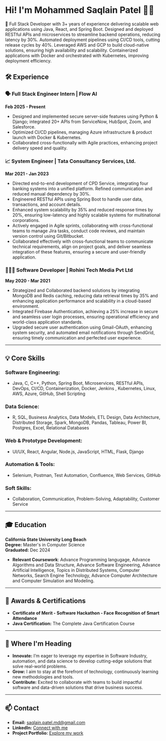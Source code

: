 # Hi! I'm Mohammed Saqlain Patel 👋🏻

🎯 Full Stack Developer with 3+ years of experience delivering scalable web applications using Java, React, and Spring Boot. Designed and deployed RESTful APIs and microservices to streamline backend operations, reducing latency by 30%. Automated deployment pipelines using CI/CD tools, cutting release cycles by 40%. Leveraged AWS and GCP to build cloud-native solutions, ensuring high availability and scalability. Containerized applications with Docker and orchestrated with Kubernetes, improving deployment efficiency.

## 🛠️ Experience

### 🗣️ **Full Stack Engineer Intern | Flow AI**  
**Feb 2025 - Present**  
- Designed and implemented secure server-side features using Python & Django; integrated 20+ APIs from ServiceNow, HubSpot, Zoom, and Salesforce.
- Optimized CI/CD pipelines, managing Azure infrastructure & product launch with Docker & Kubernetes.
- Collaborated cross-functionally with Agile practices, enhancing project delivery speed and quality.


### 📈 **System Engineer | Tata Consultancy Services, Ltd.**  
**Mar 2021 - Jan 2023**  
- Directed end-to-end development of CPD Service, integrating four banking systems into a unified platform. Refined communication and reduced manual dependency by 30%.
- Engineered RESTful APIs using Spring Boot to handle user data, transactions, and account details.
- Enhanced system scalability by 35% and reduced response times by 20%, ensuring low-latency and highly scalable systems for multinational corporations.
- Actively engaged in Agile sprints, collaborating with cross-functional teams to manage Jira tasks, conduct code reviews, and maintain version control using Git/Bitbucket.
- Collaborated effectively with cross-functional teams to communicate technical requirements, align on project goals, and deliver seamless integration of these features, ensuring a secure and user-friendly application.


### 🧑🏽‍💻 **Software Developer | Rohini Tech Media Pvt Ltd**  
**May 2020 - Mar 2021**  
- Strategized and Collaborated backend solutions by integrating MongoDB and Redis caching, reducing data retrieval times by 35% and enhancing application performance and scalability in a cloud-based environment.
- Integrated Firebase Authentication, achieving a 25% increase in secure and seamless user login processes, ensuring operational efficiency and world-class application standards.
- Upgraded secure user authentication using Gmail-OAuth, enhancing system security, and automated email notifications through SendGrid, ensuring timely communication and perfected user experience.

---

## 💡 Core Skills

### **Software Engineering:**  
- Java, C, C++, Python, Spring Boot, Microservices, RESTful APIs, DevOps, CI/CD, Containerization, Docker, Jenkins , Kubernetes, Linux, AWS, Azure, GitHub, Shell Scripting

### **Data Science:**  
- R, SQL, Business Analytics, Data Models, ETL Design, Data Architecture, Distributed Storage, Spark, MongoDB, Pandas, Tableau, Power BI, Postgres, Excel, Relational Databases

### **Web & Prototype Development:**  
- UI/UX, React, Angular, Node.js, JavaScript, HTML, Flask, Django

### **Automation & Tools:**  
- Selenium, Postman, Test Automation, Confluence, Web Services, GitHub

### **Soft Skills:**  
- Collaboration, Communication, Problem-Solving, Adaptability, Customer Service

---

## 🎓 Education

**California State University Long Beach**  
**Degree:** Master's in Computer Science  
**Graduated:** Dec 2024  
- **Relevant Coursework**: Advance Programming langugage, Advance Algorithms and Data Structure, Advance Software Engineering, Advance Artificial Intelligence, Topics in Distributed Systems, Computer Networks, Search Engine Technology, Advance Computer Architecture and Computer Simulation and Modeling.
---

## 🏅 Awards & Certifications

- **Certificate of Merit - Software Hackathon - Face Recognition of Smart Attendance**
- **Java Certification:** The Complete Java Certification Course  

---

## 🚀 Where I'm Heading

- **Innovate:** I’m eager to leverage my expertise in Software Industry, automation, and data science to develop cutting-edge solutions that solve real-world problems.
- **Grow:** I aim to stay at the forefront of technology, continuously learning new methodologies and tools.
- **Contribute:** Excited to collaborate with teams to build impactful software and data-driven solutions that drive business success.

---

## 📫 Contact

- **Email:** [saqlain.patel.md@gmail.com](mailto:saqlain.patel.md@gmail.com)  
- **LinkedIn:** [Connect with me](https://www.linkedin.com/in/md-saqlain-patel)  
- **Project Portfolio:** [Explore my work](https://mohammedsaqlainportfolio.netlify.app/)

